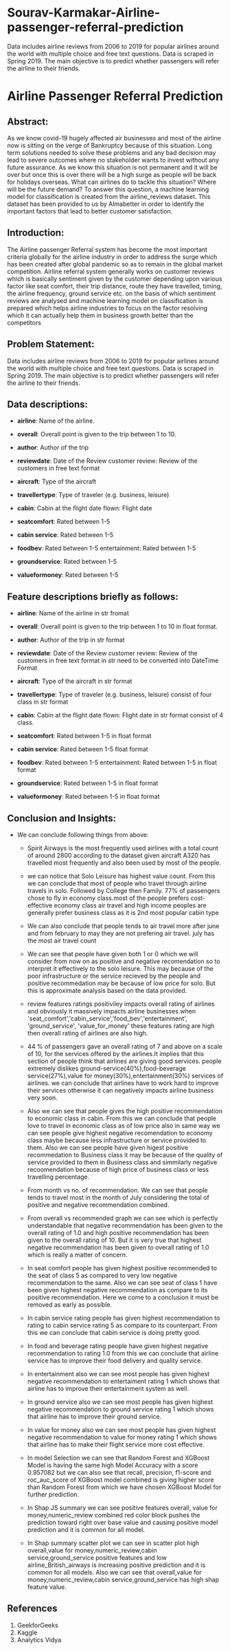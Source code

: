 # Sourav-Karmakar-Airline-passenger-referral-prediction
Data includes airline reviews from 2006 to 2019 for popular airlines around the world with multiple choice and free text questions. Data is scraped in Spring 2019. The main objective is to predict whether passengers will refer the airline to their friends.
# Airline Passenger Referral Prediction
## **Abstract:**
As we know covid-19 hugely affected air businesses and most of the airline now is sitting on the verge of Bankruptcy because of this situation. Long term solutions needed to solve these problems and any bad decision may lead to severe outcomes where no stakeholder wants to invest without any future assurance. As we know this situation is not permanent and it will be over but once this is over there will be a high surge as people will be back for holidays overseas. What can airlines do to tackle this situation? Where will be the future demand? To answer this question, a machine learning model for classification is created from the airline_reviews dataset. This dataset has been provided to us by Almabetter in order to identify the important factors that lead to better customer satisfaction.
## **Introduction**:
The Airline passenger Referral system has become the most important criteria globally for the airline industry in order to address the surge which has been created after global pandemic so as to remain in the global market competition. 
Airline referral system generally works on customer reviews which is basically sentiment given by the customer depending upon various factor like seat comfort, their trip distance, route they have travelled, timing, the airline frequency, ground service etc. on the basis of which sentiment reviews are analysed and machine learning model on classification is prepared which helps airline industries to focus on the factor resolving which it can actually help them in business growth better than the competitors
## **Problem Statement**:
Data includes airline reviews from 2006 to 2019 for popular airlines around the world with multiple choice and free text questions. Data is scraped in Spring 2019. The main objective is to predict whether passengers will refer the airline to their friends.

## **Data descriptions:**


*   **airline**: Name of the airline.

*   **overall**: Overall point is given to the trip between 1 to 10.


*   **author**: Author of the trip


*   **reviewdate**: Date of the Review customer review: Review of the customers in free text format



*  **aircraft**: Type of the aircraft

*   **travellertype**: Type of traveler (e.g. business, leisure)


*   **cabin**: Cabin at the flight date flown: Flight date

*  **seatcomfort**: Rated between 1-5


*   **cabin service**: Rated between 1-5

*   **foodbev**: Rated between 1-5 entertainment: Rated between 1-5


*   **groundservice**: Rated between 1-5

*   **valueformoney**: Rated between 1-5

## **Feature descriptions briefly as follows:**


*   **airline**: Name of the airline in str fromat

*   **overall**: Overall point is given to the trip between 1 to 10 in float format.


*   **author**: Author of the trip in str format


*   **reviewdate**: Date of the Review customer review: Review of the customers in free text format in str need to be converted into DateTime Format



*  **aircraft**: Type of the aircraft in str format

*   **travellertype**: Type of traveler (e.g. business, leisure) consist of four class in str format 


*   **cabin**: Cabin at the flight date flown: Flight date in str format consist of 4 class.

*  **seatcomfort**: Rated between 1-5 in float format


*   **cabin service**: Rated between 1-5 float format

*   **foodbev**: Rated between 1-5 entertainment: Rated between 1-5 in float format


*   **groundservice**: Rated between 1-5 in float format

*   **valueformoney**: Rated between 1-5 in float format

## **Conclusion and Insights:**
* We can conclude following things from above:
  * Spirit Airways is the most frequently used airlines with a total count of around 2800 according to the dataset given
aircraft A320 has travelled most frequently and also been used by most of the people.
  * we can notice that Solo Leisure has highest value count. From this we can conclude that most of people who travel through airline travels in solo. Followed by College then Family. 77% of passengers chose to fly in economy class.most of the people prefers cost-effective economy class air travel and high income peoples are generally prefer business class as it is 2nd most popular cabin type

  * We can also conclude that people tends to air travel more after june and from february to may they are not prefering air travel. july has the most air travel count


  * We can see that people have given both 1 or 0 which we will consider from now on as positive and negative recomendation so to interpret it effectively to the solo leisure. This may because of the poor infrastructure or the service recieved by the people and positive recommedation may be because of low price for solo. But this is approximate analysis based on the data provided.
  * review features ratings positiviley impacts overall rating of airlines and obviously it massively impacts airline businesses.when 'seat_comfort','cabin_service','food_bev','entertainment', 'ground_service', 'value_for_money' these features rating are high then overall rating of airlines are also high.
  * 44 % of passengers gave an overall rating of 7 and above on a scale of 10, for the services offered by the airlines.It implies that this section of people think that airlines are giving good services. people extremely dislikes ground-service(40%),food-beverage service(27%),value for money(30%),entertainment(30%) services of airlines. we can conclude that airlines have to work hard to improve their services otherwise it can negatively impacts airline business very soon.
  * Also we can see that people gives the high positive recommendation to economic class in cabin. From this we can conclude that people love to travel in economic class as of low price also in same way we can see people give highest negative recomendation to economy class maybe because less infrastructure or service provided to them. Also we can see people have given higest positive recommedation to Business class it may be because of the quality of service provided to them in Business class and simmilarly negative recoomendation because of high price of business class or less travelling percentage.
  * From month vs no. of recommendation. We can see that people tends to travel most in the month of July considering the total of positive and negative recommendation combined.
  * From overall vs recommended graph we can see which is perfectly understandable that negative recommendation has been given to the overall rating of 1.0 and high positive recommendation has been given to the overall rating of 10. But it is very true that highest negative recommendation has been given to overall rating of 1.0 which is really a matter of concern.
  * In seat comfort people has given highest positive recommended to the seat of class 5 as compared to very low negative recommendation to the same. Also we can see seat of class 1 have been given highest negative recommendation as compare to its positive recommendation. Here we come to a conclusion it must be removed as early as possible.
  * In cabin service rating people has given highest recommendation to rating to cabin service rating 5 as compare to its counterpart. From this we can conclude that cabin service is doing pretty good.
  * In food and beverage rating people have given highest negative recommendation to rating 1.0 from this we can conclude that airline service has to improve their food delivery and quality service.
  * In entertainment also we can see most people has given highest negative recommendation to entertaiment rating 1 which shows  that airline has to improve their entertainment system as well.
  * In ground service also we can see most people has given highest negative recommendation to ground service rating 1 which shows  that airline has to improve their ground service.
  * In value for money also we can see most people has given highest negative recommendation to value for money rating 1 which shows  that airline has to make their flight service more cost effective.
  * In model Selection we can see that Random Forest and XGBoost Model is having the same high Model Accuracy with a score 0.957082 but we can also see that recall, precision, f1-score and roc_auc_score of XGBoost model combined is giving higher score than Random Forest from which we have chosen XGBoost Model for further prediction.
  * In Shap JS summary we can see positive features overall, value for money,numeric_review combined red color block pushes the prediction toward right over base value and causing positive model prediction and it is common for all model.
  * In Shap summary scatter plot we can see in scatter plot high overall,value for money,numeric_review,cabin service,ground_service positive features and low airline_British_airways is increasing positive prediction and it is common for all models. Also we can see that overall,value for money,numeric_review,cabin service,ground_service has high shap feature value.  


## References
1. GeekforGeeks
2. Kaggle
3. Analytics Vidya

